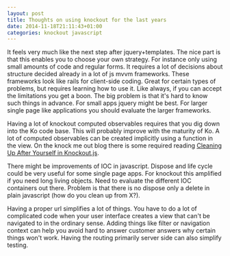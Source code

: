 ```yaml
---
layout: post
title: Thoughts on using knockout for the last years
date: 2014-11-18T21:11:43+01:00
categories: knockout javascript
---
```


It feels very much like the next step after jquery+templates. The nice part is that this enables you to choose your own strategy. For instance only using small amounts of code and regular forms. It requires a lot of decisions about structure decided already in a lot of js mvvm frameworks. These frameworks look like rails for client-side coding. Great for certain types of problems, but requires learning how to use it. Like always, if you can accept the limitations you get a boon. The big problem is that it's hard to know such things in advance. For small apps jquery might be best. For larger single page like applications you should evaluate the larger frameworks.

Having a lot of knockout computed observables requires that you dig down into the Ko code base. This will probably improve with the maturity of Ko. A lot of computed observables can be created implicitly using a function in the view. On the knock me out blog there is some required reading [Cleaning Up After Yourself in Knockout.js](http://www.knockmeout.net/2014/10/knockout-cleaning-up.html).

There might be improvements of IOC in javascript. Dispose and life cycle could be very useful for some single page apps. For knockout this amplified if you need long living objects. Need to evaluate the different IOC containers out there. Problem is that there is no dispose only a delete in plain javascript (how do you clean up from X?).

Having a proper url simplifies a lot of things. You have to do a lot of complicated code when your user interface creates a view that can't be navigated to in the ordinary sense. Adding things like filter or navigation context can help you avoid hard to answer customer answers why certain things won't work. Having the routing primarily server side can also simplify testing.
